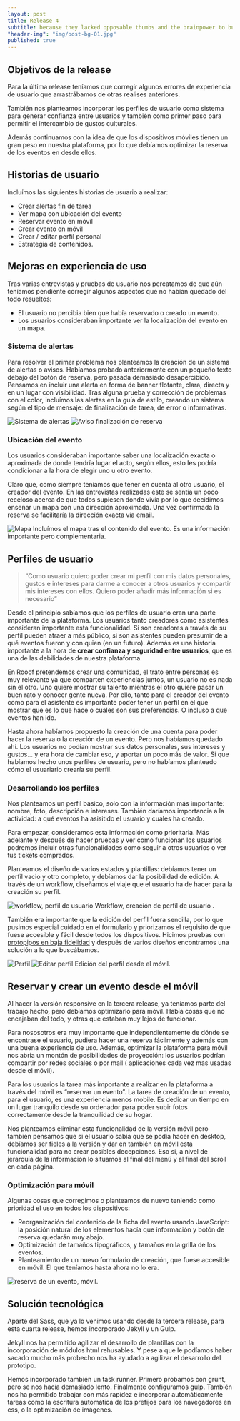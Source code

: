 ```yaml
---
layout: post
title: Release 4
subtitle: because they lacked opposable thumbs and the brainpower to build a space program.
"header-img": "img/post-bg-01.jpg"
published: true
---
```



<h2 class="section-heading">Objetivos de la release</h2>
<p>Para la última release teníamos que corregir algunos errores de experiencia de usuario que arrastrábamos de otras realises anteriores.</p>
<p>También nos planteamos incorporar los perfiles de usuario como sistema para generar confianza entre usuarios y también como primer paso para permitir el intercambio de gustos culturales.</p>
<p>Además continuamos con la idea de que los dispositivos móviles tienen un gran peso en nuestra plataforma, por lo que debíamos optimizar la reserva de los eventos en desde ellos.</p>

<h2 class="section-heading">Historias de usuario</h2>

<p>Incluímos las siguientes historias de usuario a realizar:
<ul>
<li> Crear alertas fin de tarea</li>
<li> Ver mapa con ubicación del evento</li>
<li> Reservar evento en móvil</li>
<li> Crear evento en móvil</li>
<li> Crear / editar perfil personal</li>
<li> Estrategia de contenidos.</li>
</ul>
</p>

<h2 class="section-heading">Mejoras en experiencia de uso</h2>

<p>Tras varias entrevistas y pruebas de usuario nos percatamos de que aún teníamos pendiente corregir algunos aspectos que no habían quedado del todo resueltos: 
<ul>
<li>El usuario no percibia bien que había reservado o creado un evento.</li>
<li>Los usuarios consideraban importante ver la localización del evento en un mapa.</li>
</ul>

<h3>Sistema de alertas</h3>
<p>Para resolver el primer problema nos planteamos la creación de un sistema de alertas o avisos. Habíamos probado anteriormente con un pequeño texto debajo del botón de reserva, pero pasada demasiado desapercibido. Pensamos en incluir una alerta en forma de banner flotante, clara, directa y en un lugar con visibilidad. Tras alguna prueba y corrección de problemas con el color, incluímos las alertas en la guía de estilo, creando un sistema según el tipo de mensaje: de finalización de tarea, de error o informativas.</p>

 <img src="{{ site.baseurl }}/img/alertas.png" alt="Sistema de alertas">
 
 <img src="{{ site.baseurl }}/img/aviso.jpg" alt="Aviso finalización de reserva">

<h3>Ubicación del evento</h3>
<p>Los usuarios consideraban importante saber una localización exacta o aproximada de donde tendría lugar el acto, según ellos, esto les podría condicionar a la hora de elegir uno u otro evento.</p>

<p>Claro que, como siempre teníamos que tener en cuenta al otro usuario, el creador del evento. En las entrevistas realizadas éste se sentía un poco receloso acerca de que todos supiesen donde vivía por lo que decidimos enseñar un mapa con una dirección aproximada. Una vez confirmada la reserva se facilitaría la dirección exacta vía email.
</p>
<img src="{{ site.baseurl }}/img/mapa.jpg" alt="Mapa">
<span class="caption text-muted">Incluímos el mapa tras el contenido del evento. Es una información importante pero complementaria.</span>

<h2 class="section-heading">Perfiles de usuario</h2>

<blockquote>“Como usuario quiero poder crear mi perfil con mis datos personales, gustos e intereses para darme a conocer a otros usuarios y compartir mis intereses con ellos. Quiero poder añadir más información si es necesario”</blockquote>

<p>Desde el principio sabíamos que los perfiles de usuario eran una parte importante de la plataforma. Los usuarios tanto creadores como asistentes consideran importante esta funcionalidad. Si son creadores a través de su perfil pueden atraer a más público, si son asistentes pueden presumir de a qué eventos fueron y con quien (en un futuro). Además es una historia importante a la hora de <strong>crear confianza y seguridad entre usuarios</strong>, que es una de las debilidades de nuestra plataforma.</p>

<p>En Rooof pretendemos crear una comunidad, el trato entre personas es muy relevante ya que comparten experiencias juntos, un usuario no es nada sin el otro. Uno quiere mostrar su talento mientras el otro quiere pasar un buen rato y conocer gente nueva. Por ello, tanto para el creador del evento como para el asistente es importante poder tener un perfil en el que mostrar que es lo que hace o cuales son sus preferencias. O incluso a que eventos han ido.</p>

<p>Hasta ahora habíamos propuesto la creación de una cuenta para poder hacer la reserva o la creación de un evento. Pero nos habíamos quedado ahí. Los usuarios no podían mostrar sus datos personales, sus intereses y gustos... y era hora de cambiar eso, y aportar un poco más de valor. Si que habíamos hecho unos perfiles de usuario, pero no habíamos planteado cómo el usuariario crearía su perfil.</p>

<h3>Desarrollando los perfiles</h3>

<p>Nos planteamos un perfil básico, solo con la información más importante: nombre, foto, descripción e intereses. También daríamos importancia a la actividad: a qué eventos ha asisitido el usuario y cuales ha creado.</p>

<p>Para empezar, consideramos esta información como prioritaria. Más adelante y después de hacer pruebas y ver como funcionan los usuarios podremos incluir otras funcionalidades como seguir a otros usuarios o ver tus tickets comprados.</p>

<p>Planteamos el diseño de varios estados y plantillas: debíamos tener un perfil vacio y otro completo, y debíamos dar la posibilidad de edición. A través de un workflow, diseñamos el viaje que el usuario ha de hacer para la creación su perfil.</p>

<img src="{{ site.baseurl }}/img/05-workflow-perfiles.png" alt="workflow, perfil de usuario">
<span class="caption text-muted">Workflow, creación de perfil de usuario
.</span>

<p>También era importante que la edición del perfil fuera sencilla, por lo que pusimos especial cuidado en el formulario y priorizamos el requisito de que fuese accesible y fácil desde todos los dispositivos. Hicimos pruebas con <a href="http://marvl.in/78d526" target="_blank">protopipos en baja fidelidad</a> y después de varios diseños encontramos una solución a lo que buscábamos.</p>

<img src="{{ site.baseurl }}/img/perfil-tutu.jpg" alt="Perfil">

<img src="{{ site.baseurl }}/img/perfil-editar.jpg" alt="Editar perfil">
<span class="caption text-muted">Edición del perfil desde el móvil.</span>


<h2 class="section-heading">Reservar y crear un evento desde el móvil</h2>

<p>Al hacer la versión responsive en la tercera release, ya teníamos parte del trabajo hecho, pero debíamos optimizarlo para móvil. Había cosas que no encajaban del todo, y otras que estaban muy lejos de funcionar.</p>

<p>Para nososotros era muy importante que independientemente de dónde se encontrase el usuario, pudiera hacer una reserva fácilmente y además con una buena experiencia de uso. Además, optimizar la plataforma para móvil nos abria un montón de posibilidades de proyección: los usuarios podrían compartir por redes sociales o por mail ( aplicaciones cada vez mas usadas desde el móvil).</p>

<p>Para los usuarios la tarea más importante a realizar en la plataforma a través del móvil es “reservar un evento”. La tarea de creación de un evento, para el usuario, es una experiencia menos mobile. Es dedicar un tiempo en un lugar tranquilo desde su ordenador para poder subir fotos correctamente desde la tranquilidad de su hogar.</p>

<p>Nos planteamos eliminar esta funcionalidad de la versión móvil pero también pensamos que si el usuario sabía que se podía hacer en desktop, debíamos ser fieles a la versión y dar en también en móvil esta funcionalidad para no crear posibles decepciones. Eso sí, a nivel de jerarquía de la información lo situamos al final del menú y al final del scroll en cada página.</p>

<h3>Optimización para móvil</h3>

<p>Algunas cosas que corregimos o planteamos de nuevo teniendo como prioridad el uso en todos los dispositivos:
<ul>
<li> Reorganización del contenido de la ficha del evento usando JavaScript: la posición natural de los elementos hacía que información y botón de reserva quedarán muy abajo.</li>
<li> Optimización de tamaños tipográficos, y tamaños en la grilla de los eventos.</li>
<li> Planteamiento de un nuevo formulario de creación, que fuese accesible en móvil. El que teníamos hasta ahora no lo era.</li>
</ul>
</p>

<img src="{{ site.baseurl }}/img/reserva-crear-movil.jpg" alt="reserva de un evento, móvil.">



<h2 class="section-heading">Solución tecnológica</h2>

<p>Aparte del Sass, que ya lo venimos usando desde la tercera release, para esta cuarta release, hemos incorporado Jekyll y un Gulp.</p>
<p>Jekyll nos ha permitido agilizar el desarrollo de plantillas con la incorporación de módulos html rehusables. Y pese a que le podíamos haber sacado mucho más probecho nos ha ayudado a agilizar el desarrollo del prototipo.</p>
<p>Hemos incorporado también un task runner. Primero probamos con grunt, pero se nos hacía demasiado lento. Finalmente configuramos gulp. También nos ha permitido trabajar con más rapidez e incorporar automáticamente tareas como la escritura automática de los prefijos para los navegadores en css, o la optimización de imágenes.</p>

